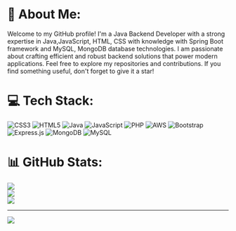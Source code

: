 
# 💫 About Me:
Welcome to my GitHub profile! I'm a Java Backend Developer with a strong expertise in Java,JavaScript, HTML, CSS with knowledge with Spring Boot framework and MySQL, MongoDB database technologies. I am passionate about crafting efficient and robust backend solutions that power modern applications. Feel free to explore my repositories and contributions. If you find something useful, don't forget to give it a star!


# 💻 Tech Stack:
![CSS3](https://img.shields.io/badge/css3-%231572B6.svg?style=for-the-badge&logo=css3&logoColor=white) ![HTML5](https://img.shields.io/badge/html5-%23E34F26.svg?style=for-the-badge&logo=html5&logoColor=white) ![Java](https://img.shields.io/badge/java-%23ED8B00.svg?style=for-the-badge&logo=java&logoColor=white) ![JavaScript](https://img.shields.io/badge/javascript-%23323330.svg?style=for-the-badge&logo=javascript&logoColor=%23F7DF1E) ![PHP](https://img.shields.io/badge/php-%23777BB4.svg?style=for-the-badge&logo=php&logoColor=white) ![AWS](https://img.shields.io/badge/AWS-%23FF9900.svg?style=for-the-badge&logo=amazon-aws&logoColor=white) ![Bootstrap](https://img.shields.io/badge/bootstrap-%23563D7C.svg?style=for-the-badge&logo=bootstrap&logoColor=white) ![Express.js](https://img.shields.io/badge/express.js-%23404d59.svg?style=for-the-badge&logo=express&logoColor=%2361DAFB) ![MongoDB](https://img.shields.io/badge/MongoDB-%234ea94b.svg?style=for-the-badge&logo=mongodb&logoColor=white) ![MySQL](https://img.shields.io/badge/mysql-%2300f.svg?style=for-the-badge&logo=mysql&logoColor=white)
# 📊 GitHub Stats:
![](https://github-readme-stats.vercel.app/api?username=pranjit-medhi&theme=dark&hide_border=false&include_all_commits=false&count_private=false)<br/>
![](https://github-readme-streak-stats.herokuapp.com/?user=pranjit-medhi&theme=dark&hide_border=false)<br/>
![](https://github-readme-stats.vercel.app/api/top-langs/?username=pranjit-medhi&theme=dark&hide_border=false&include_all_commits=false&count_private=false&layout=compact)

---
[![](https://visitcount.itsvg.in/api?id=pranjit-medhi&icon=0&color=0)](https://visitcount.itsvg.in)

<!-- Proudly created with GPRM ( https://gprm.itsvg.in ) -->
